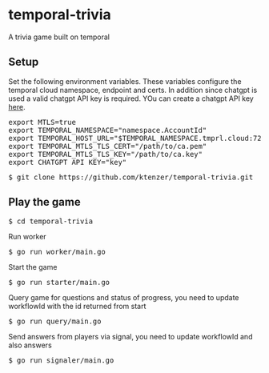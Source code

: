 # temporal-trivia
A trivia game built on temporal

## Setup
Set the following environment variables. These variables configure the temporal cloud namespace, endpoint and certs. In addition since chatgpt is used a valid chatgpt API key is required. YOu can create a chatgpt API key [here](https://platform.openai.com/account/api-keys).

<pre>
export MTLS=true
export TEMPORAL_NAMESPACE="namespace.AccountId"
export TEMPORAL_HOST_URL="$TEMPORAL_NAMESPACE.tmprl.cloud:7233"
export TEMPORAL_MTLS_TLS_CERT="/path/to/ca.pem"
export TEMPORAL_MTLS_TLS_KEY="/path/to/ca.key"
export CHATGPT_API_KEY="key"
</pre>

<pre>
$ git clone https://github.com/ktenzer/temporal-trivia.git
</pre>

## Play the game
<pre>
$ cd temporal-trivia
</pre>

Run worker
<pre>
$ go run worker/main.go
</pre>

Start the game
<pre>
$ go run starter/main.go
</pre>

Query game for questions and status of progress, you need to update workflowId with the id returned from start
<pre>
$ go run query/main.go
</pre>

Send answers from players via signal, you need to update workflowId and also answers
<pre>
$ go run signaler/main.go
</pre>
